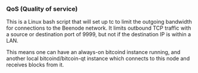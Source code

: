 ### QoS (Quality of service) ###

This is a Linux bash script that will set up tc to limit the outgoing bandwidth for connections to the Beenode network. It limits outbound TCP traffic with a source or destination port of 9999, but not if the destination IP is within a LAN.

This means one can have an always-on bitcoind instance running, and another local bitcoind/bitcoin-qt instance which connects to this node and receives blocks from it.
